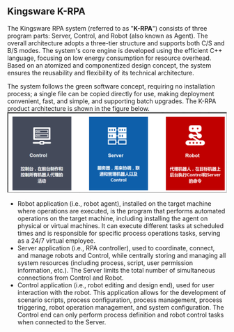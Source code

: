 ## Kingsware K-RPA

The Kingsware RPA system (referred to as "**K-RPA**") consists of three program parts: Server, Control, and Robot (also known as Agent). The overall architecture adopts a three-tier structure and supports both C/S and B/S modes. The system's core engine is developed using the efficient C++ language, focusing on low energy consumption for resource overhead. Based on an atomized and componentized design concept, the system ensures the reusability and flexibility of its technical architecture.

The system follows the green software concept, requiring no installation process; a single file can be copied directly for use, making deployment convenient, fast, and simple, and supporting batch upgrades. The K-RPA product architecture is shown in the figure below. ![image-20220509144555507](KRPA.assets/image-20220509144555507.png)

- Robot application (i.e., robot agent), installed on the target machine where operations are executed, is the program that performs automated operations on the target machine, including installing the agent on physical or virtual machines. It can execute different tasks at scheduled times and is responsible for specific process operations tasks, serving as a 24/7 virtual employee.
- Server application (i.e., RPA controller), used to coordinate, connect, and manage robots and Control, while centrally storing and managing all system resources (including process, script, user permission information, etc.). The Server limits the total number of simultaneous connections from Control and Robot.
- Control application (i.e., robot editing and design end), used for user interaction with the robot. This application allows for the development of scenario scripts, process configuration, process management, process triggering, robot operation management, and system configuration. The Control end can only perform process definition and robot control tasks when connected to the Server.
